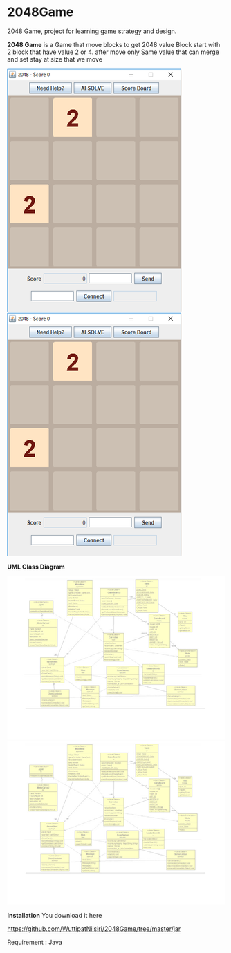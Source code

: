 # 2048Game
2048 Game, project for learning game strategy and design.

**2048 Game** is a Game that move blocks to get 2048 value Block start with 2 block that have value 2 or 4. 
after move only Same value that can merge and set stay at size that we move

![alt text](https://github.com/poorinp/poorinp.github.io/blob/master/src/pic01.png)
<img src = "https://github.com/poorinp/poorinp.github.io/blob/master/src/pic01.png">

**UML Class Diagram**

![alt text](https://github.com/poorinp/poorinp.github.io/blob/master/src/uml.jpg)
<img src = "https://github.com/poorinp/poorinp.github.io/blob/master/src/uml.jpg">

**Installation**
You download it here 

https://github.com/WuttipatNilsiri/2048Game/tree/master/jar

Requirement : Java

